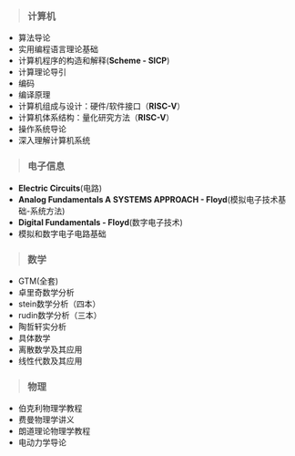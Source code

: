 >### **计算机**
- 算法导论
- 实用编程语言理论基础
- 计算机程序的构造和解释(**Scheme - SICP**)
- 计算理论导引
- 编码
- 编译原理
- 计算机组成与设计：硬件/软件接口（**RISC-V**）
- 计算机体系结构：量化研究方法（**RISC-V**）
- 操作系统导论
- 深入理解计算机系统
  
>### **电子信息**
- **Electric Circuits**(电路)
- **Analog Fundamentals A SYSTEMS APPROACH - Floyd**(模拟电子技术基础-系统方法)
- **Digital Fundamentals - Floyd**(数字电子技术) 
- 模拟和数字电子电路基础
  
>### **数学**
- GTM(全套)
- 卓里奇数学分析
- stein数学分析（四本）
- rudin数学分析（三本）
- 陶哲轩实分析
- 具体数学
- 离散数学及其应用
- 线性代数及其应用

>### **物理**
- 伯克利物理学教程
- 费曼物理学讲义
- 朗道理论物理学教程
- 电动力学导论